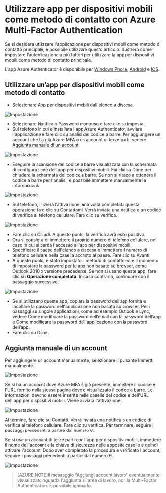 <properties 
	pageTitle="Utilizzare app per dispositivi mobili come metodo di contatto con Azure MFA" 
	description="Questa pagina mostrerà agli utenti l'utilizzo dell'app per dispositivi mobili come metodo di contatto principale per Azure MFA." 
	services="multi-factor-authentication" 
	documentationCenter="" 
	authors="billmath" 
	manager="terrylan" 
	editor="bryanla"/>

<tags 
	ms.service="multi-factor-authentication" 
	ms.workload="identity" 
	ms.tgt_pltfrm="na" 
	ms.devlang="na" 
	ms.topic="article" 
	ms.date="07/21/2015" 
	ms.author="billmath"/>

# Utilizzare app per dispositivi mobili come metodo di contatto con Azure Multi-Factor Authentication

Se si desidera utilizzare l'applicazione per dispositivi mobili come metodo di contatto principale, è possibile utilizzare questo articolo. Illustrerà come impostare l’autenticazione a più fattori per utilizzare la app per dispositivi mobili come metodo di contatto principale.

L’app Azure Authenticator è disponibile per [Windows Phone](http://www.windowsphone.com/it-it/store/app/azure-authenticator/03a5b2bf-6066-418f-b569-e8aecbc06e50), [Android](https://play.google.com/store/apps/details?id=com.azure.authenticator) e [IOS](https://itunes.apple.com/us/app/azure-authenticator/id983156458).

## Utilizzare un’app per dispositivi mobili come metodo di contatto


- Selezionare App per dispositivi mobili dall'elenco a discesa.


![Impostazione](./media/multi-factor-authentication-end-user-first-time-mobile-app/mobileapp.png)

- Selezionare Notifica o Password monouso e fare clic su Imposta.
- Sul telefono in cui è installata l'app Azure Authenticator, avviare l'applicazione e fare clic su analisi del codice a barre. Per aggiungere un account che ha già Azure MFA o un account di terze parti, vedere [Aggiunta manuale di un account](#adding-an-account-manually).

![Impostazione](./media/multi-factor-authentication-end-user-first-time-mobile-app/scan.png)

- Eseguire la scansione del codice a barre visualizzata con la schermata di configurazione dell'app per dispositivi mobili. Fai clic su Done per chiudere la schermata del codice a barre. Se non si riesce a ottenere il codice a barre per l'analisi, è possibile immettere manualmente le informazioni.

![Impostazione](./media/multi-factor-authentication-end-user-first-time-mobile-app/barcode.png)

- Sul telefono, inizierà l’attivazione, una volta completata questa operazione fare clic su Contattami. Verrà inviata una notifica o un codice di verifica al telefono cellulare. Fare clic su verifica.

![Impostazione](./media/multi-factor-authentication-end-user-first-time-mobile-app/verify.png)

- Fare clic su Chiudi. A questo punto, la verifica avrà esito positivo.
- Ora si consiglia di immettere il proprio numero di telefono cellulare, nel caso in cui si perda l'accesso all'app per dispositivi mobili.
- Specificare il paese dall'elenco a discesa e immettere il numero di telefono cellulare nella casella accanto al paese. Fare clic su Avanti.
- A questo punto, è stato impostato il metodo di contatto ed è il momento di impostare le password per le app non basate su browser, come Outlook 2010 o versione precedente. Se non si usano queste app, fare clic su **Operazione completata**. In caso contrario, continuare con il passaggio successivo.

![Impostazione](./media/multi-factor-authentication-end-user-first-time-mobile-app/step4.png)

- Se si utilizzano queste app, copiare la password dell’app fornita e incollare la password nell'applicazione non basata su browser. Per i passaggi su singole applicazioni, come ad esempio Outlook e Lync, vedere Come modificare la password nell’email con la password dell’app e Come modificare la password dell'applicazione con la password dell’app.
- Fare clic su Done.


## Aggiunta manuale di un account
Per aggiungere un account manualmente, selezionare il pulsante Immetti manualmente.

![Impostazione](./media/multi-factor-authentication-end-user-first-time-mobile-app/addaccount.png)

Se si ha un account dove Azure MFA è già presente, immettere il codice e l'URL fornito nella stessa pagina dove è visualizzato il codice a barre. Le informazioni devono essere inserite nelle caselle del codice e dell'URL dell'app per dispositivi mobili. Viene avviata l'attivazione.

![Impostazione](./media/multi-factor-authentication-end-user-first-time-mobile-app/barcode2.png)

Al termine, fare clic su Contatti. Verrà inviata una notifica o un codice di verifica al telefono cellulare. Fare clic su verifica. Per terminare, seguire i passaggi precedenti a partire dal numero 6.

Se si usa un account di terze parti con l'app per dispositivi mobili, immettere il nome dell'account e la chiave di sicurezza nelle apposite caselle e quindi attivare l'account. Dopo aver completato la procedura e verificato l'account, seguire i passaggi precedenti a partire dal numero 6.


![Impostazione](./media/multi-factor-authentication-end-user-first-time-mobile-app/add3rdparty.png)

>[AZURE.NOTE]Il messaggio "Aggiungi account lavoro" eventualmente visualizzato riguarda l'aggiunta all'area di lavoro, non la Multi-Factor Authentication. È possibile ignorarlo.
 

<!---HONumber=July15_HO5-->